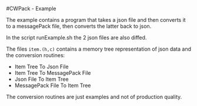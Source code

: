 #CWPack - Example

The example contains a program that takes a json file and then converts it to a messagePack file, then converts the latter back to json.

In the script runExample.sh the 2 json files are also diffed.

The files `item.(h,c)` contains a memory tree representation of json data and the conversion routines:  

- Item Tree To Json File
- Item Tree To MessagePack File
- Json File To Item Tree
- MessagePack File To Item Tree

The conversion routines are just examples and not of production quality.
